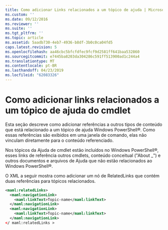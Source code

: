 ```yaml
---
title: Como adicionar Links relacionados a um tópico de ajuda | Microsoft Docs
ms.custom: ''
ms.date: 09/12/2016
ms.reviewer: ''
ms.suite: ''
ms.tgt_pltfrm: ''
ms.topic: article
ms.assetid: 5aadb730-4eb7-4936-b8df-3b0c0ca04fd5
caps.latest.revision: 5
ms.openlocfilehash: aa46cbc5bfcfdfec9fcf9d2581ff641baa532860
ms.sourcegitcommit: e7445ba8203da304286c591ff513900ad1c244a4
ms.translationtype: MT
ms.contentlocale: pt-BR
ms.lasthandoff: 04/23/2019
ms.locfileid: "62083326"
---
```

# <a name="how-to-add-related-links-to-a-cmdlet-help-topic"></a>Como adicionar links relacionados a um tópico de ajuda do cmdlet

Esta seção descreve como adicionar referências a outros tipos de conteúdo que está relacionado a um tópico de ajuda Windows PowerShell®. Como essas referências são exibidos em uma janela de comando, elas não vinculam diretamente para o conteúdo referenciado.

Nos tópicos da Ajuda de cmdlet estão incluídos no Windows PowerShell®, esses links de referência outros cmdlets, conteúdo conceitual ("About _") e outros documentos e arquivos de Ajuda que não estão relacionados ao Windows PowerShell®.

O XML a seguir mostra como adicionar um nó de RelatedLinks que contém duas referências para tópicos relacionados.

```xml
<maml:relatedLinks>
  <maml:navigationLink>
    <maml:linkText>Topic-name</maml:linkText>
  </maml:navigationLink>
  <maml:navigationLink>
    <maml:linkText>Topic-name</maml:linkText>
  </maml:navigationLink>
</ maml:relatedLinks >
```



